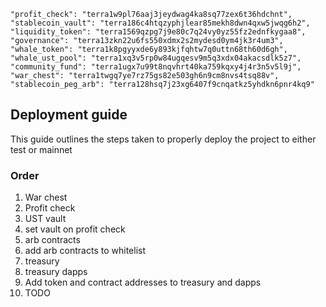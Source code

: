     "profit_check": "terra1w9pl76aaj3jeydwag4ka8sq77zex6t36hdchnt",
    "stablecoin_vault": "terra186c4htqzyphjlear85mekh8dwn4qxw5jwqg6h2",
    "liquidity_token": "terra1569qzpg7j9e80c7q24vy0yz55fz2ednfkygaa8",
    "governance": "terra13zkn22u6fs550xdmx2s2mydesd0ym4jk3r4um3",
    "whale_token": "terra1k8pgyyxde6y893kjfqhtw7q0uttn68th60d6gh",
    "whale_ust_pool": "terra1xq3v5rp0w84ugqesv9m5q3xdx04akacsdlk5z7",
    "community_fund": "terra1ugx7u99t8nqvhrt40ka759kqxy4j4r3n5v5l9j",
    "war_chest": "terra1twgq7ye7rz75gs82e503gh6n9cm8nvs4tsq88v",
    "stablecoin_peg_arb": "terra128hsq7j23xg6407f9cnqatkz5yhdkn6pnr4kq9"

## Deployment guide

This guide outlines the steps taken to properly deploy the project to either test or mainnet

### Order

1. War chest
2. Profit check
3. UST vault
4. set vault on profit check
5. arb contracts
6. add arb contracts to whitelist
7. treasury 
8. treasury dapps
9. Add token and contract addresses to treasury and dapps
10. TODO